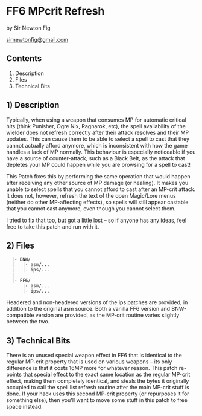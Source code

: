 # FF6 MPcrit Refresh

by Sir Newton Fig

sirnewtonfig@gmail.com

## Contents

1) Description
2) Files
3) Technical Bits

## 1) Description

Typically, when using a weapon that consumes MP for automatic critical hits (think Punisher, Ogre Nix, Ragnarok, etc), the spell availability of the wielder does not refresh correctly after their attack resolves and their MP updates. This can cause them to be able to select a spell to cast that they cannot actually afford anymore, which is inconsistent with how the game handles a lack of MP normally. This behaviour is especially noticeable if you have a source of counter-attack, such as a Black Belt, as the attack that depletes your MP could happen while you are browsing for a spell to cast!

This Patch fixes this by performing the same operation that would happen after receiving any other source of MP damage (or healing). It makes you unable to select spells that you cannot afford to cast after an MP-crit attack. It does not, however, refresh the text of the open Magic/Lore menus (neither do other MP-affecting effects), so spells will still appear castable that you cannot cast anymore, even though you cannot select them.

I tried to fix that too, but got a little lost – so if anyone has any ideas, feel free to take this patch and run with it.

## 2) Files
```
  |- BNW/
  |   |- asm/...
  |   |- ips/...
  |
  |- FF6/
      |- asm/...
      |- ips/...
```

Headered and non-headered versions of the ips patches are provided, in addition to the original asm source. Both a vanilla FF6 version and BNW-compatible version are provided, as the MP-crit routine varies slightly between the two.


## 3) Technical Bits

There is an unused special weapon effect in FF6 that is identical to the regular MP-crit property that is used on various weapons – its only difference is that it costs 16MP more for whatever reason. This patch re-points that special effect to the exact same location as the regular MP-crit effect, making them completely identical, and steals the bytes it originally occupied to call the spell list refresh routine after the main MP-crit stuff is done. If your hack uses this second MP-crit property (or repurposes it for something else), then you'll want to move some stuff in this patch to free space instead.
